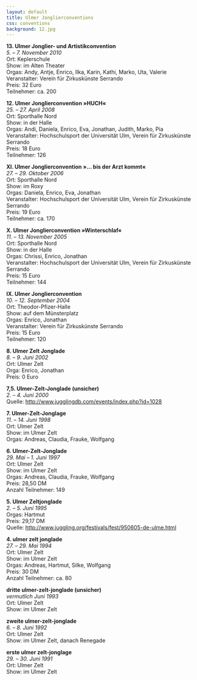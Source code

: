 ```yaml
---
layout: default
title: Ulmer Jonglierconventions
css: conventions
background: 12.jpg
---
```


**13. Ulmer Jonglier- und Artistikconvention**<br />
*5. &#8211; 7. November 2010*<br />
Ort: Keplerschule<br />
Show: im Alten Theater<br />
Orgas: Andy, Antje, Enrico, Ilka, Karin, Kathi, Marko, Uta, Valerie<br />
Veranstalter: Verein für Zirkuskünste Serrando<br />
Preis: 32 Euro<br />
Teilnehmer: ca. 200

**12. Ulmer Jonglierconvention »HUCH«**<br />
*25. &#8211; 27. April 2008*<br />
Ort: Sporthalle Nord<br />
Show: in der Halle<br />
Orgas: Andi, Daniela, Enrico, Eva, Jonathan, Judith, Marko, Pia<br />
Veranstalter: Hochschulsport der Universität Ulm, Verein für Zirkuskünste Serrando<br />
Preis: 18 Euro<br />
Teilnehmer: 126

**XI. Ulmer Jonglierconvention »&#8230; bis der Arzt kommt«**<br />
*27. &#8211; 29. Oktober 2006*<br />
Ort: Sporthalle Nord<br />
Show: im Roxy<br />
Orgas: Daniela, Enrico, Eva, Jonathan<br />
Veranstalter: Hochschulsport der Universität Ulm, Verein für Zirkuskünste Serrando<br />
Preis: 19 Euro<br />
Teilnehmer: ca. 170

**X. Ulmer Jonglierconvention »Winterschlaf«**<br />
*11. &#8211; 13. November 2005*<br />
Ort: Sporthalle Nord<br />
Show: in der Halle<br />
Orgas: Chrissi, Enrico, Jonathan<br />
Veranstalter: Hochschulsport der Universität Ulm, Verein für Zirkuskünste Serrando<br />
Preis: 15 Euro<br />
Teilnehmer: 144

**IX. Ulmer Jonglierconvention**<br />
*10. &#8211; 12. September 2004*<br />
Ort: Theodor-Pfizer-Halle<br />
Show: auf dem Münsterplatz<br />
Orgas: Enrico, Jonathan<br />
Veranstalter: Verein für Zirkuskünste Serrando<br />
Preis: 15 Euro<br />
Teilnehmer: 120

**8. Ulmer Zelt Jonglade**<br />
*8. &#8211; 9. Juni 2002*<br />
Ort: Ulmer Zelt<br />
Orga: Enrico, Jonathan<br />
Preis: 0 Euro

**7,5. Ulmer-Zelt-Jonglade (unsicher)**<br />
*2. &#8211; 4. Juni 2000*<br />
Quelle: http://www.jugglingdb.com/events/index.php?id=1028

**7. Ulmer-Zelt-Jonglage**<br />
*11. &#8211; 14. Juni 1998*<br />
Ort: Ulmer Zelt<br />
Show: im Ulmer Zelt<br />
Orgas: Andreas, Claudia, Frauke, Wolfgang

**6. Ulmer-Zelt-Jonglade**<br />
*29. Mai &#8211; 1. Juni 1997*<br />
Ort: Ulmer Zelt<br />
Show: im Ulmer Zelt<br />
Orgas: Andreas, Claudia, Frauke, Wolfgang<br />
Preis: 28,50 DM<br />
Anzahl Teilnehmer: 149

**5. Ulmer Zeltjonglade**<br />
*2. &#8211; 5. Juni 1995*<br />
Orgas: Hartmut<br />
Preis: 29,17 DM<br />
Quelle: http://www.juggling.org/festivals/fest/950605-de-ulme.html

**4. ulmer zelt jonglade**<br />
*27. &#8211; 29. Mai 1994*<br />
Ort: Ulmer Zelt<br />
Show: im Ulmer Zelt<br />
Orgas: Andreas, Hartmut, Silke, Wolfgang<br />
Preis: 30 DM<br />
Anzahl Teilnehmer: ca. 80

**dritte ulmer-zelt-jonglade (unsicher)**<br />
*vermutlich Juni 1993*<br />
Ort: Ulmer Zelt<br />
Show: im Ulmer Zelt

**zweite ulmer-zelt-jonglade**<br />
*6. &#8211; 8. Juni 1992*<br />
Ort: Ulmer Zelt<br />
Show: im Ulmer Zelt, danach Renegade

**erste ulmer zelt-jonglage**<br />
*29. &#8211; 30. Juni 1991*<br />
Ort: Ulmer Zelt<br />
Show: im Ulmer Zelt
